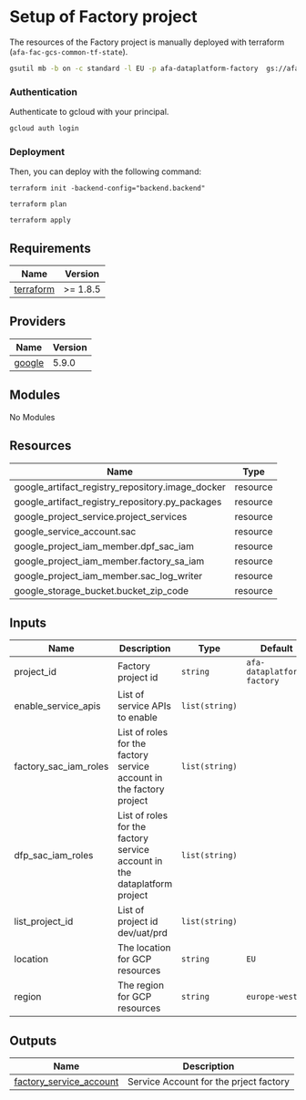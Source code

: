 # Setup of Factory project

The resources of the Factory project is manually deployed with terraform (`afa-fac-gcs-common-tf-state`).

```sh
gsutil mb -b on -c standard -l EU -p afa-dataplatform-factory  gs://afa-fac-gcs-common-tf-state
```

### Authentication

Authenticate to gcloud with your principal.

```sh
gcloud auth login
```

### Deployment

Then, you can deploy with the following command:

```
terraform init -backend-config="backend.backend"

terraform plan 

terraform apply
```

<!-- BEGIN_TF_DOCS -->
## Requirements

| Name | Version |
|------|---------|
| <a name="requirement_terraform"></a> [terraform](#requirement\_terraform) | >= 1.8.5 |

## Providers

| Name | Version |
|------|---------|
| <a name="provider_google"></a> [google](#provider\_google) | 5.9.0 |

## Modules

No Modules

## Resources

| Name | Type |
|------|------|
| google_artifact_registry_repository.image_docker | resource 
| google_artifact_registry_repository.py_packages | resource 
| google_project_service.project_services | resource
| google_service_account.sac | resource 
| google_project_iam_member.dpf_sac_iam | resource 
| google_project_iam_member.factory_sa_iam | resource
| google_project_iam_member.sac_log_writer | resource 
| google_storage_bucket.bucket_zip_code | resource 

## Inputs

| Name | Description | Type | Default | Required |
|------|-------------|------|---------|:--------:|
| project_id | Factory project id | `string` | `afa-dataplatform-factory` | no |
| enable_service_apis | List of service APIs to enable | `list(string)` |  | no |
| factory_sac_iam_roles | List of roles for the factory service account in the factory project | `list(string)` |  | no |
| dfp_sac_iam_roles | List of roles for the factory service account in the dataplatform project | `list(string)` |  | no |
| list_project_id | List of project id dev/uat/prd | `list(string)` | | yes |
| location | The location for GCP resources | `string` | `EU` | no |
| region | The region for GCP resources | `string` |`europe-west3` | no |


## Outputs

| Name | Description |
|------|-------------|
| <a name="terraform_sac"></a> [factory_service_account](#output\_factory_service_account) | Service Account for the prject factory |
<!-- END_TF_DOCS -->